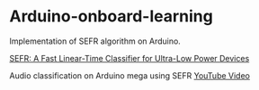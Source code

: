 
# Arduino-onboard-learning
Implementation of SEFR algorithm on Arduino.

[SEFR: A Fast Linear-Time Classifier for Ultra-Low Power Devices](https://arxiv.org/abs/2006.04620)

Audio classification on Arduino mega using SEFR [YouTube Video](https://youtu.be/F4ptLHMq5Wk)
